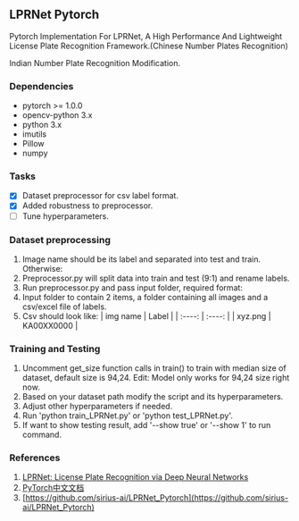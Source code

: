 ## LPRNet Pytorch
Pytorch Implementation For LPRNet, A High Performance And Lightweight License Plate Recognition Framework.(Chinese Number Plates Recognition)

Indian Number Plate Recognition Modification.

### Dependencies

- pytorch >= 1.0.0
- opencv-python 3.x
- python 3.x
- imutils
- Pillow
- numpy

### Tasks

- [x] Dataset preprocessor for csv label format. 
- [x] Added robustness to preprocessor. 
- [ ] Tune hyperparameters.

### Dataset preprocessing

1. Image name should be its label and separated into test and train. Otherwise:
2. Preprocessor.py will split data into train and test (9:1) and rename labels.
3. Run preprocessor.py and pass input folder, required format:
4. Input folder to contain 2 items, a folder containing all images and a csv/excel file of labels.
5. Csv should look like:
| img name | Label |
| :----: | :----: |
| xyz.png  | KA00XX0000 |


### Training and Testing

1. Uncomment get_size function calls in train() to train with median size of dataset, default size is 94,24. Edit: Model only works for 94,24 size right now.
2. Based on your dataset path modify the script and its hyperparameters.
3. Adjust other hyperparameters if needed.
4. Run 'python train_LPRNet.py' or 'python test_LPRNet.py'.
5. If want to show testing result, add '--show true' or '--show 1' to run command.


### References

1. [LPRNet: License Plate Recognition via Deep Neural Networks](https://arxiv.org/abs/1806.10447v1)
2. [PyTorch中文文档](https://pytorch-cn.readthedocs.io/zh/latest/)
3. [https://github.com/sirius-ai/LPRNet_Pytorch](https://github.com/sirius-ai/LPRNet_Pytorch)
